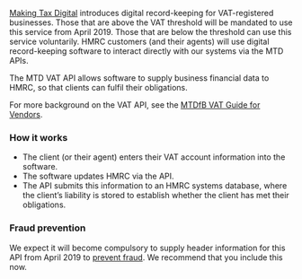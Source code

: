 [Making Tax Digital](https://www.gov.uk/government/publications/making-tax-digital/overview-of-making-tax-digital) introduces digital record-keeping for VAT-registered businesses. Those that are above the VAT threshold will be mandated to use this service from April 2019. Those that are below the threshold can use this service voluntarily. HMRC customers (and their agents) will use digital record-keeping software to interact directly with our systems via the MTD APIs.

The MTD VAT API allows software to supply business financial data to HMRC, so that clients can fulfil their obligations.

For more background on the VAT API, see the <a href="https://developer.service.hmrc.gov.uk/guides/vat-mtd-end-to-end-service-guide/">MTDfB VAT Guide for Vendors</a>.



### How it works 


* The client (or their agent) enters their VAT account information into the software.
* The software updates HMRC via the API.
* The API submits this information to an HMRC systems database, where the client’s liability is stored to establish whether the client has met their obligations.


### Fraud prevention

We expect it will become compulsory to supply header information for this API from April 2019 to <a href="/api-documentation/docs/reference-guide#fraud-prevention">prevent fraud</a>. We recommend that you include this now.
